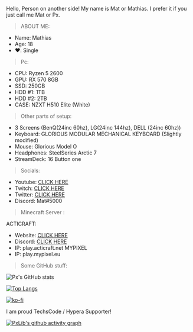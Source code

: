 Hello, Person on another side! 
My name is Mat or Mathias. I prefer it if you just call me Mat or Px.

> ABOUT ME:
* Name: Mathias
* Age: 18
* ❤️: Single

> Pc:
* CPU: Ryzen 5 2600
*   GPU: RX 570 8GB
*   SSD: 250GB
*   HDD #1: 1TB
*   HDD #2: 2TB
*   CASE: NZXT H510 Elite (White)

> Other parts of setup:
* 3 Screens (BenQ(24inc 60hz), LG(24inc 144hz), DELL (24inc 60hz))
*   Keyboard: GLORIOUS MODULAR MECHANICAL KEYBOARD (Slightly modified)
*   Mouse: Glorious Model O
*   Headphones: SteelSeries Arctic 7 
*   StreamDeck: 16 Button one

> Socials: 
*   Youtube: [CLICK HERE](https://www.youtube.com/c/MatLabsOfficial/videos)
*   Twitch:  [CLICK HERE](https://www.twitch.tv/matxlabs)
*   Twitter: [CLICK HERE](https://twitter.com/RealPxLib)
*   Discord: Mat#5000

> Minecraft Server :

ACTICRAFT:
*   Website: [CLICK HERE](https://acticraft.net/)
*   Discord: [CLICK HERE](https://discord.gg/acticraft)
*   IP: play.acticraft.net
MYPIXEL
*   IP: play.mypixel.eu

> Some GitHub stuff:
  
![Px's GitHub stats](https://github-readme-stats.vercel.app/api?username=PxLib&show_icons=true&theme=cobalt)







[![Top Langs](https://github-readme-stats.vercel.app/api/top-langs/?username=PxLib&layout=compact&theme=cobalt)](https://github.com/anuraghazra/github-readme-stats)































[![ko-fi](https://ko-fi.com/img/githubbutton_sm.svg)](https://ko-fi.com/R6R7AJKB5)







I am proud TechsCode / Hypera Supporter!


[![PxLib's github activity graph](https://activity-graph.herokuapp.com/graph?username=PxLib&theme=dracula)](https://github.com/ashutosh00710/github-readme-activity-graph)

